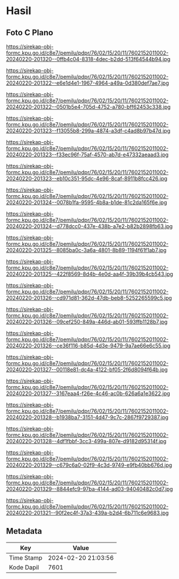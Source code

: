 # Hasil

## Foto C Plano

https://sirekap-obj-formc.kpu.go.id/c8e7/pemilu/pdpr/76/02/15/20/11/7602152011002-20240220-201320--0ffb4c04-8318-4dec-b2dd-513f64544b94.jpg

https://sirekap-obj-formc.kpu.go.id/c8e7/pemilu/pdpr/76/02/15/20/11/7602152011002-20240220-201322--e6e1d4e1-1967-4964-a49a-0d380def7ae7.jpg

https://sirekap-obj-formc.kpu.go.id/c8e7/pemilu/pdpr/76/02/15/20/11/7602152011002-20240220-201322--0501b5e4-705d-4752-a780-bff62453c338.jpg

https://sirekap-obj-formc.kpu.go.id/c8e7/pemilu/pdpr/76/02/15/20/11/7602152011002-20240220-201323--f13055b8-299a-4874-a3df-c4ad8b97b47d.jpg

https://sirekap-obj-formc.kpu.go.id/c8e7/pemilu/pdpr/76/02/15/20/11/7602152011002-20240220-201323--f33ec96f-75af-4570-ab7d-e47332aeaad3.jpg

https://sirekap-obj-formc.kpu.go.id/c8e7/pemilu/pdpr/76/02/15/20/11/7602152011002-20240220-201323--eb10c351-95dc-4e96-8caf-8911b8fcc426.jpg

https://sirekap-obj-formc.kpu.go.id/c8e7/pemilu/pdpr/76/02/15/20/11/7602152011002-20240220-201324--0078b1fa-9595-4b8a-b1de-81c2da165f6e.jpg

https://sirekap-obj-formc.kpu.go.id/c8e7/pemilu/pdpr/76/02/15/20/11/7602152011002-20240220-201324--d778dcc0-437e-438b-a7e2-b82b2898fb63.jpg

https://sirekap-obj-formc.kpu.go.id/c8e7/pemilu/pdpr/76/02/15/20/11/7602152011002-20240220-201325--8085ba0c-3a6a-4801-8b89-1194f61f1ab7.jpg

https://sirekap-obj-formc.kpu.go.id/c8e7/pemilu/pdpr/76/02/15/20/11/7602152011002-20240220-201325--422f8569-8d4b-4e0d-aa4f-39b39b4cb543.jpg

https://sirekap-obj-formc.kpu.go.id/c8e7/pemilu/pdpr/76/02/15/20/11/7602152011002-20240220-201326--cd971d81-362d-47db-beb8-5252265599c5.jpg

https://sirekap-obj-formc.kpu.go.id/c8e7/pemilu/pdpr/76/02/15/20/11/7602152011002-20240220-201326--09cef250-849a-446d-ab01-593ffb1128b7.jpg

https://sirekap-obj-formc.kpu.go.id/c8e7/pemilu/pdpr/76/02/15/20/11/7602152011002-20240220-201326--ce36f116-b85d-4d3e-9479-9a7ae66e6c55.jpg

https://sirekap-obj-formc.kpu.go.id/c8e7/pemilu/pdpr/76/02/15/20/11/7602152011002-20240220-201327--00118e81-dc4a-4122-bf05-2f6d8094f64b.jpg

https://sirekap-obj-formc.kpu.go.id/c8e7/pemilu/pdpr/76/02/15/20/11/7602152011002-20240220-201327--3167eaa4-f26e-4c46-ac0b-626a6a1e3622.jpg

https://sirekap-obj-formc.kpu.go.id/c8e7/pemilu/pdpr/76/02/15/20/11/7602152011002-20240220-201328--b1938ba7-3151-4d47-9c7c-2867f9729387.jpg

https://sirekap-obj-formc.kpu.go.id/c8e7/pemilu/pdpr/76/02/15/20/11/7602152011002-20240220-201328--4df1fbbf-3cc3-499a-807e-d9182d95314f.jpg

https://sirekap-obj-formc.kpu.go.id/c8e7/pemilu/pdpr/76/02/15/20/11/7602152011002-20240220-201329--c679c6a0-02f9-4c3d-9749-e9fb40bb676d.jpg

https://sirekap-obj-formc.kpu.go.id/c8e7/pemilu/pdpr/76/02/15/20/11/7602152011002-20240220-201329--8844efc9-97ba-4144-ad03-94040482c0d7.jpg

https://sirekap-obj-formc.kpu.go.id/c8e7/pemilu/pdpr/76/02/15/20/11/7602152011002-20240220-201321--90f2ec4f-37a3-439a-b2d4-6b711c6e9683.jpg


## Metadata

| Key        | Value               |
| ---------- | ------------------- |
| Time Stamp | 2024-02-20 21:03:56 |
| Kode Dapil | 7601                |



